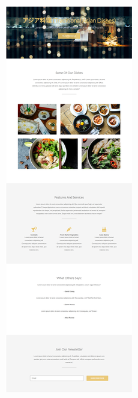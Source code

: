  ![Screenshot](https://github.com/AnneDupin/Practice_Site_Template/blob/main/assets/Practice%20Site%20Template%20-%20.png) 
